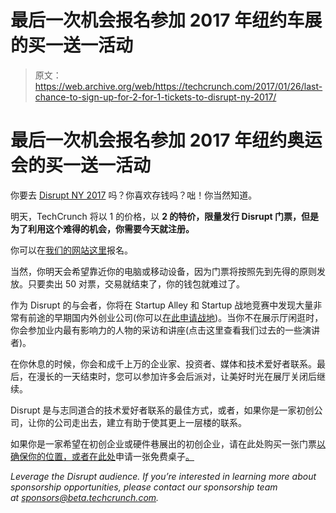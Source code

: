 # 最后一次机会报名参加 2017 年纽约车展的买一送一活动

> 原文：<https://web.archive.org/web/https://techcrunch.com/2017/01/26/last-chance-to-sign-up-for-2-for-1-tickets-to-disrupt-ny-2017/>

# 最后一次机会报名参加 2017 年纽约奥运会的买一送一活动

你要去 [Disrupt NY 2017](https://web.archive.org/web/20230329230710/https://techcrunch.com/event-info/disrupt-ny-2017) 吗？你喜欢存钱吗？咄！你当然知道。

明天，TechCrunch 将以 1 的价格，以 **2 的特价，限量发行 Disrupt 门票，但是为了利用这个难得的机会，你需要今天就注册。**

你可以在[我们的网站这里](https://web.archive.org/web/20230329230710/https://techcrunch.com/event-info/disrupt-ny-2017/#newsletter)报名。

当然，你明天会希望靠近你的电脑或移动设备，因为门票将按照先到先得的原则发放。只要卖出 50 对票，交易就结束了，你的钱包就难过了。

作为 Disrupt 的与会者，你将在 Startup Alley 和 Startup 战地竞赛中发现大量非常有前途的早期国内外创业公司(你可以[在此申请战地](https://web.archive.org/web/20230329230710/http://apply.beta.techcrunch.com/))。当你不在展示厅闲逛时，你会参加业内最有影响力的人物的采访和讲座(点击这里查看我们过去的一些演讲者)。

在你休息的时候，你会和成千上万的企业家、投资者、媒体和技术爱好者联系。最后，在漫长的一天结束时，您可以参加许多会后派对，让美好时光在展厅关闭后继续。

Disrupt 是与志同道合的技术爱好者联系的最佳方式，或者，如果你是一家初创公司，让你的公司走出去，建立有助于使其更上一层楼的联系。

如果你是一家希望在初创企业或硬件巷展出的初创企业，请在此处购买一张门票[以确保你的位置，或者在此处](https://web.archive.org/web/20230329230710/https://techcrunch.com/event-info/disrupt-ny-2017#tickets)申请一张免费桌子[。](https://web.archive.org/web/20230329230710/https://docs.google.com/forms/d/e/1FAIpQLSdHUy3FIy8fyv3B8r1eYU2wRBHzU74pzIl8-t8qilhtN0ucvg/viewform)

*Leverage the Disrupt audience. If you’re interested in learning more about sponsorship opportunities, please contact our sponsorship team at [sponsors@beta.techcrunch.com](https://web.archive.org/web/20230329230710/mailto:sponsors@beta.techcrunch.com).*